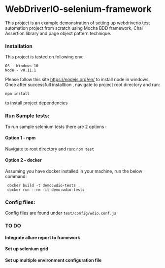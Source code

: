 # WebDriverIO-selenium-framework

This project is an example demonstration of setting up webdriverio test automation project from scratch
using Mocha BDD framework, Chai Assertion library and page object pattern technique.

### Installation

This project is tested on following env:
```
OS - Windows 10
Node - v8.11.1
```

Please follow this site https://nodejs.org/en/ to install node in windows
Once after successfull installtion , navigate to project root directory and run: 
```
npm install 
```
to install project dependencies

### Run Sample tests:

To run sample selenium tests there are 2 options :

#### Option 1 - npm
  Navigate to root directory and run:
   ``` npm test ```

#### Option 2 - docker
  Assuming you have docker installed in your machine, run the below command:
  ```
   docker build -t demo:wdio-tests .
   docker run --rm -it demo:wdio-tests
  ```

### Config files:
  
  Config files are found under ``` test/config/wdio.conf.js ```
  
### TO DO
  #### Integrate allure report to framework
  #### Set up selenium grid
  #### Set up multiple environment configuration file
